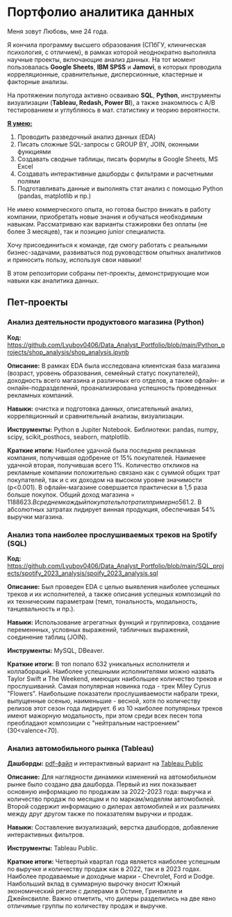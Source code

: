 # Портфолио аналитика данных

Меня зовут Любовь, мне 24 года.

Я кончила программу высшего образования (СПбГУ, клиническая психология, с отличием), в рамках которой неоднократно выполняла научные проекты, включающие анализ данных. На тот момент пользовалась **Google Sheets**, **IBM SPSS** и **Jamovi**, в которых проводила корреляционные, сравнительные, дисперсионные, кластерные и факторные анализы. 

На протяжении полугода активно осваиваю **SQL**, **Python**, инструменты визуализации (**Tableau, Redash, Power BI**), а также знакомлюсь с A/B тестированием и углубляюсь в мат. статистику и теорию вероятности. 

**<ins>Я умею:<ins>**
1. Проводить разведочный анализ данных (EDA)
2. Писать сложные SQL-запросы с GROUP BY, JOIN, оконными функциями
3. Создавать сводные таблицы, писать формулы в Google Sheets, MS Excel 
4. Создавать интерактивные дашборды с фильтрами и расчетными полями
4. Подготавливать данные и выполнять стат анализ с помощью Python (pandas, matplotlib и пр.)

Не имею коммерческого опыта, но готова быстро вникать в работу компании, приобретать новые знания и обучаться необходимым навыкам. Рассматриваю как варианты стажировки без оплаты (не более 3 месяцев), так и позицию junior специалиста. 

Хочу присоединиться к команде, где смогу работать с реальными бизнес-задачами, развиваться под руководством опытных аналитиков и приносить пользу, используя свои навыки!

В этом репозитории собраны пет-проекты, демонстрирующие мои навыки как аналитика данных. 

## Пет-проекты

### Анализ деятельности продуктового магазина (Python)

**Код:** https://github.com/Lyubov0406/Data_Analyst_Portfolio/blob/main/Python_projects/shop_analysis/shop_analysis.ipynb      

**Описание:** В рамках EDA была исследована клиентская база магазина (возраст, уровень образования, семейный статус покупателей), доходность всего магазина и различных его отделов, а также офлайн- и онлайн-подразделений, проанализирована успешность проведенных рекламных компаний.      

**Навыки:** очистка и подготовка данных, описательный анализ, корреляционный и сравнительный анализы, визуализации.

**Инструменты:** Python в Jupiter Notebook. Библиотеки: pandas, numpy, scipy, scikit_posthocs, seaborn, matplotlib.

**Краткие итоги:** Наиболее удачной была последняя рекламная компания, получившая одобрение от 15% покупателей. Наименее удачной вторая, получившая всего 1%. Количество откликов на рекламные компании положительно связано как с суммой общих трат покупателей, так и с их доходом на высоком уровне значимости (p<0.001). В офлайн-магазине совершается практически в 1,5 раза больше покупок. Общий доход магазина = 1188623$. В среднем каждый покупатель потратил примерно 561.2$. В абсолютных затратах лидирует винная продукция, обеспечивая 54% выручки магазина. 

### Анализ топа наиболее прослушиваемых треков на Spotify (SQL)

**Код:** https://github.com/Lyubov0406/Data_Analyst_Portfolio/blob/main/SQL_projects/spotify_2023_analysis/spoify_2023_analysis.sql    

**Описание:** Был проведен EDA с целью выявления наиболее успешных треков и их исполнителей, а также описания успешных композиций по их техническим параметрам (темп, тональность, модальность, танцевальность и пр.).

**Навыки:** Использование агрегатных функций и группировка, создание переменнных, условных выражений, табличных выражений, соединение таблиц (JOIN).

**Инструменты:** MySQL, DBeaver. 

**Краткие итоги:** В топ попало 632 уникальных исполнителя и коллабораций. Наиболее успешными исполнителями можно назвать Taylor Swift и The Weekend, имеющих наибольшее количество треков и прослушиваний. Самая популярная новинка года - трек Miley Cyrus "Flowers". Наибольшие показатели прослушиваемости набрали треки, выпущенные осенью, наименьшие - весной, хотя по количеству релизов этот сезон года лидирует. 6 из 10 наиболее популярных треков имеют мажорную модальность, при этом среди всех песен топа преобладают композиции с "нейтральным настроением" (30<valence<70). 

### Анализ автомобильного рынка (Tableau)

**Дашборды:** [pdf-файл](https://github.com/Lyubov0406/Data_Analyst_Portfolio/blob/main/Visualisation_projects/Auto-market_analysis_Tableau/auto-market_dashboards.pdf) и интерактивный вариант на [Tableau Public](https://public.tableau.com/app/profile/lyubov.zaitseva/vizzes)     

**Описание:** Для наглядности динамики изменений на автомобильном рынке было создано два дашборда. Первый из них показывает основную информацию по продажам за 2022-2023 года: выручка и количество продаж по месяцам и по маркам/моделям автомобилей. Второй содержит информацию о дилерах автомобилей и их различиях между друг другом также по показателям выручки и продаж.

**Навыки:** Составление визуализаций, верстка дашбордов, добавление интерактивных фильтров.

**Инструменты:** Tableau Public.

**Краткие итоги:** Четвертый квартал года является наиболее успешным по выручке и количеству продаж как в 2022, так и в 2023 годах. Наиболее продаваемые и доходные марки - Chevrolet, Ford и Dodge. Наибольший вклад в суммарную вырочку вносит Южный экономический регион с дилерами в Остине, Гринвилле и Джейнсвилле. Важно отметить, что дилеры разделились на две явно отличимые группы по количеству продаж и выручке. 

